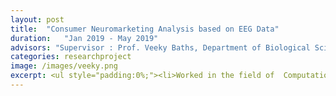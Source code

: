 ```yaml
---
layout: post
title:  "Consumer Neuromarketing Analysis based on EEG Data"
duration:   "Jan 2019 - May 2019"
advisors: "Supervisor : Prof. Veeky Baths, Department of Biological Sciences"
categories: researchproject
image: /images/veeky.png
excerpt: <ul style="padding:0%;"><li>Worked in the field of  Computational Neuroscience to analyze the neuromarketing strategies used by Fortune 500 companies. </li><li> Inferred predictions from EEG based neuro-imaging datasets to predict the likes and dislikes of consumers.</li></ul>
---
```


